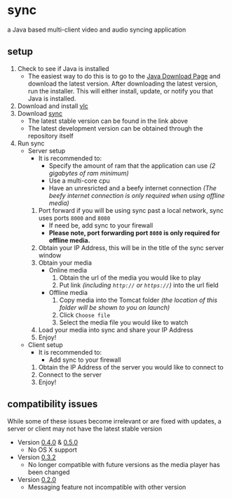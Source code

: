 # sync
a Java based multi-client video and audio syncing application
	
## setup
1. Check to see if Java is installed
	* The easiest way to do this is to go to the [Java Download Page](https://www.java.com/en/download/) and download the latest version. After downloading the latest version, run the installer. This will either install, update, or notify you that Java is installed.
2. Download and install [vlc](http://www.videolan.org/vlc/index.html)
3. Download [sync](https://www.github.com/ajchili/sync/releases)
	* The latest stable version can be found in the link above
	* The latest development version can be obtained through the repository itself
4. Run sync
	* Server setup
		* It is recommended to:
			* Specify the amount of ram that the application can use _(2 gigabytes of ram minimum)_
			* Use a multi-core cpu
			* Have an unresricted and a beefy internet connection _(The beefy internet connection is only required when using offline media)_
		1. Port forward if you will be using sync past a local network, sync uses ports `8000` and `8080`
			* If need be, add sync to your firewall
			* **Please note, port forwarding port `8080` is only required for offline media.**
		2. Obtain your IP Address, this will be in the title of the sync server window
		3. Obtain your media
			* Online media
				1. Obtain the url of the media you would like to play
				2. Put link _(including `http://` or `https://`)_ into the url field
			* Offline media
				1. Copy media into the Tomcat folder _(the location of this folder will be shown to you on launch)_
				2. Click `Choose file`
				3. Select the media file you would like to watch
		4. Load your media into sync and share your IP Address
		5. Enjoy!
	* Client setup
		* It is recommended to:
			* Add sync to your firewall
		1. Obtain the IP Address of the server you would like to connect to
		2. Connect to the server
		3. Enjoy!

## compatibility issues
While some of these issues become irrelevant or are fixed with updates, a server or client may not have the latest stable version

* Version [0.4.0](https://github.com/ajchili/sync/releases/tag/0.4.0) & [0.5.0](https://github.com/ajchili/sync/releases/tag/0.5.0)
	* No OS X support
* Version [0.3.2](https://github.com/ajchili/sync/releases/tag/0.3.2)
	* No longer compatible with future versions as the media player has been changed
* Version [0.2.0](https://github.com/ajchili/sync/releases/tag/0.2.0)
	* Messaging feature not incompatible with other version
